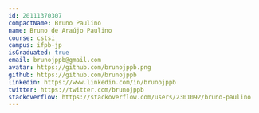 ```yaml
---
id: 20111370307
compactName: Bruno Paulino
name: Bruno de Araújo Paulino
course: cstsi
campus: ifpb-jp
isGraduated: true
email: brunojppb@gmail.com
avatar: https://github.com/brunojppb.png
github: https://github.com/brunojppb
linkedin: https://www.linkedin.com/in/brunojppb
twitter: https://twitter.com/brunojppb
stackoverflow: https://stackoverflow.com/users/2301092/bruno-paulino
---
```

